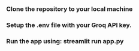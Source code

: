 ### Clone the repository to your local machine
### Setup the .env file with your Groq API key.
### Run the app using: streamlit run app.py
